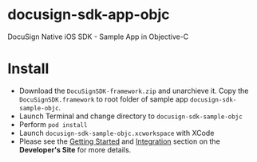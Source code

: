 # docusign-sdk-app-objc
DocuSign Native iOS SDK - Sample App in Objective-C

Install
=============
* Download the `DocuSignSDK-framework.zip` and unarchieve it. Copy the `DocuSignSDK.framework` to root folder of sample app `docusign-sdk-sample-objc`.
* Launch Terminal and change directory to `docusign-sdk-sample-objc`
* Perform `pod install`
* Launch `docusign-sdk-sample-objc.xcworkspace` with XCode
* Please see the [Getting Started](https://developers.docusign.com/ios_sdk/developer.html) and [Integration](https://developers.docusign.com/ios_sdk/developer.html) section on the **Developer's Site** for more details.

